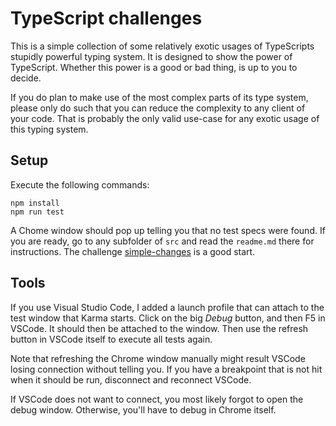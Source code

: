 # TypeScript challenges

This is a simple collection of some relatively exotic usages of TypeScripts stupidly powerful typing system.
It is designed to show the power of TypeScript.
Whether this power is a good or bad thing, is up to you to decide.

If you do plan to make use of the most complex parts of its type system, please only do such that you can reduce the complexity to any client of your code.
That is probably the only valid use-case for any exotic usage of this typing system.

## Setup

Execute the following commands:

```
npm install
npm run test
```

A Chome window should pop up telling you that no test specs were found.
If you are ready, go to any subfolder of `src` and read the `readme.md` there for instructions. The challenge [simple-changes](./src/simple-changes/readme.md) is a good start.

## Tools

If you use Visual Studio Code, I added a launch profile that can attach to the test window that Karma starts.
Click on the big *Debug* button, and then F5 in VSCode.
It should then be attached to the window.
Then use the refresh button in VSCode itself to execute all tests again.

Note that refreshing the Chrome window manually might result VSCode losing connection without telling you.
If you have a breakpoint that is not hit when it should be run, disconnect and reconnect VSCode.

If VSCode does not want to connect, you most likely forgot to open the debug window. Otherwise, you'll have to debug in Chrome itself.